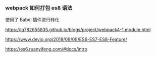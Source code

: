 





### webpack 如何打包 es8 语法



使用了 Babel 插件进行转化













https://lq782655835.github.io/blogs/project/webpack4-1.module.html



https://www.devio.org/2018/09/09/ES6-ES7-ES8-Feature/



https://es6.ruanyifeng.com/#docs/intro



